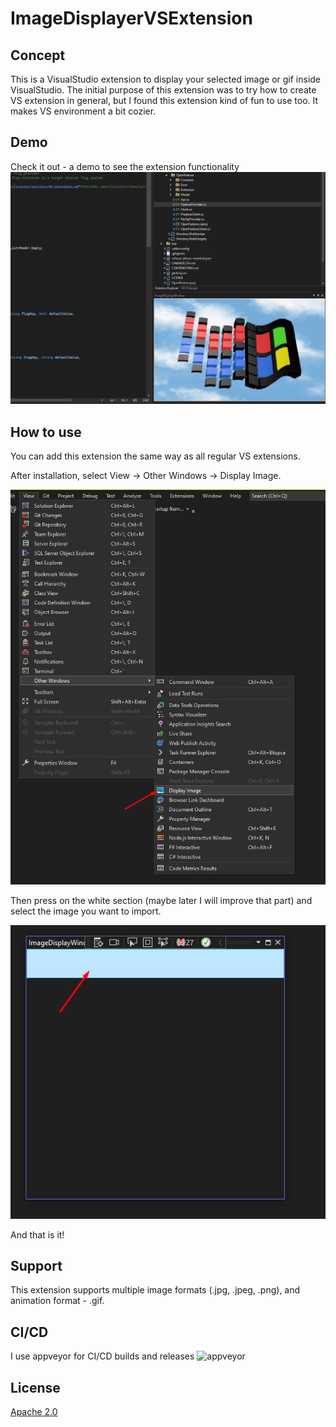 # ImageDisplayerVSExtension

## Concept

This is a VisualStudio extension to display your selected image or gif inside VisualStudio.
The initial purpose of this extension was to try how to create VS extension in general, but I found this extension kind of fun to use too. It makes VS environment a bit cozier.


## Demo

Check it out - a demo to see the extension functionality
![in action](https://github.com/valentk777/ImageDisplayerVSExtension/blob/main/Documentation/demo-gif.gif?raw=true)


## How to use
You can add this extension the same way as all regular VS extensions.

After installation, select View -> Other Windows -> Display Image.

![view location](https://github.com/valentk777/ImageDisplayerVSExtension/blob/main/Documentation/location.png?raw=true)

Then press on the white section (maybe later I will improve that part) and select the image you want to import.

![view location](https://github.com/valentk777/ImageDisplayerVSExtension/blob/main/Documentation/press.png?raw=true)

And that is it!

## Support
This extension supports multiple image formats (.jpg, .jpeg, .png), and animation format - .gif.

## CI/CD
I use appveyor for CI/CD builds and releases
![appveyor](https://ci.appveyor.com/project/valentk777/imagedisplayervsextension)

## License
[Apache 2.0](LICENSE)